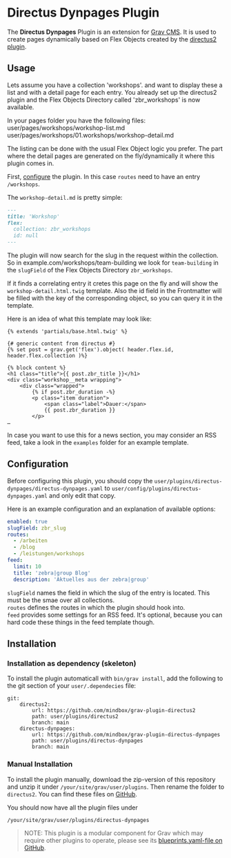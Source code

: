 # Directus Dynpages Plugin

The **Directus Dynpages** Plugin is an extension for [Grav CMS](http://github.com/getgrav/grav). It is used to create pages dynamically based on Flex Objects created by the [directus2 plugin](https://github.com/mindbox/grav-plugin-directus2).

## Usage

Lets assume you have a collection 'workshops'. and want to display these a list and with a detail page for each entry. You already set up the directus2 plugin and the Flex Objects Directory called 'zbr_workshops' is now available.

In your pages folder you have the following files:  
user/pages/workshops/workshop-list.md
user/pages/workshops/01.workshops/workshop-detail.md

The listing can be done with the usual Flex Object logic you prefer. The part where the detail pages are generated on the fly/dynamically it where this plugin comes in.

First, [configure](#configuration) the plugin. In this case `routes` need to have an entry `/workshops`.

The `workshop-detail.md` is pretty simple:

```md
---
title: 'Workshop'
flex:
  collection: zbr_workshops
  id: null
---
```

The plugin will now search for the slug in the request within the collection.  
So in example.com/workshops/team-building we look for `team-building` in the `slugField` of the Flex Objects Directory `zbr_workshops`.

If it finds a correlating entry it cretes this page on the fly and will show the `workshop-detail.html.twig` template. Also the id field in the Frontmatter will be filled with the key of the corresponding object, so you can query it in the template.

Here is an idea of what this template may look like:

```twig
{% extends 'partials/base.html.twig' %}

{# generic content from directus #}
{% set post = grav.get('flex').object( header.flex.id, header.flex.collection )%}

{% block content %}
<h1 class="title">{{ post.zbr_title }}</h1>
<div class="workshop__meta wrapping">
    <div class="wrapped">
        {% if post.zbr_duration -%}
        <p class="item duration">
            <span class="label">Dauer:</span>
            {{ post.zbr_duration }}
        </p>
…
```

In case you want to use this for a news section, you may consider an RSS feed, take a look in the `examples` folder for an example template.

## Configuration

Before configuring this plugin, you should copy the `user/plugins/directus-dynpages/directus-dynpages.yaml` to `user/config/plugins/directus-dynpages.yaml` and only edit that copy.

Here is an example configuration and an explanation of available options:

```yaml
enabled: true
slugField: zbr_slug
routes:
  - /arbeiten
  - /blog
  - /leistungen/workshops
feed:
  limit: 10
  title: 'zebra|group Blog'
  description: 'Aktuelles aus der zebra|group'
```

`slugField` names the field in which the slug of the entry is located. This must be the smae over all collections.  
`routes` defines the routes in which the plugin should hook into.  
`feed` provides some settings for an RSS feed. It's optional, because you can hard code these things in the feed template though.

## Installation

### Installation as dependency (skeleton)

To install the plugin automaticall with `bin/grav install`, add the following to the git section of your `user/.dependecies` file:

```
git:
    directus2:
        url: https://github.com/mindbox/grav-plugin-directus2
        path: user/plugins/directus2
        branch: main
    directus-dynpages:
        url: https://github.com/mindbox/grav-plugin-directus-dynpages
        path: user/plugins/directus-dynpages
        branch: main
```

### Manual Installation

To install the plugin manually, download the zip-version of this repository and unzip it under `/your/site/grav/user/plugins`. Then rename the folder to `directus2`. You can find these files on [GitHub](https://github.com/mindbox/grav-plugin-directus-dynpages).

You should now have all the plugin files under

    /your/site/grav/user/plugins/directus-dynpages
	
> NOTE: This plugin is a modular component for Grav which may require other plugins to operate, please see its [blueprints.yaml-file on GitHub](https://github.com/mindbox/grav-plugin-directus-dynpages/blob/main/blueprints.yaml).
